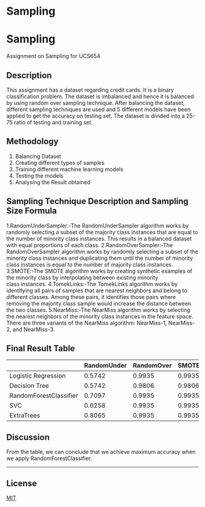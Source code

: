 # Sampling
# Sampling
Assignment on Sampling for UCS654

## Description
This assignment has a dataset regarding credit cards.
It is a binary classification problem.
The dataset is imbalanced and hence it is balanced by using random over sampling technique.
After balancing the dataset, different sampling techniques are used and 5 different models have been applied to get the accuracy on testing set.
The dataset is divided into a 25-75 ratio of testing and training set.

## Methodology
1. Balancing Dataset
2. Creating different types of samples
3. Training different machine learning models
4. Testing the models
5. Analysing the Result obtained

## Sampling Technique Description and Sampling Size Formula
1.RandomUnderSampler:-The RandomUnderSampler algorithm works by randomly selecting a subset of the majority class instances that are equal to the number of minority class instances. This results in a balanced dataset with equal proportions of each class.
2.RandomOverSampler:-The RandomOverSampler algorithm works by randomly selecting a subset of the minority class instances and duplicating them until the number of minority class instances is equal to the number of majority class instances.
3.SMOTE:-The SMOTE algorithm works by creating synthetic examples of the minority class by interpolating between existing minority class instances.
4.TomekLinks:-The TomekLinks algorithm works by identifying all pairs of samples that are nearest neighbors and belong to different classes. Among these pairs, it identifies those pairs where removing the majority class sample would increase the distance between the two classes.
5.NearMiss:-The NearMiss algorithm works by selecting the nearest neighbors of the minority class instances in the feature space. There are three variants of the NearMiss algorithm: NearMiss-1, NearMiss-2, and NearMiss-3.

## Final Result Table
|                        | RandomUnder   | RandomOver | SMOTE      | TomekLinks| NearMiss    |
| ---------------------- | ------------- | ---------- | ---------- | -------   | ----------- |
| Logistic Regression    |0.5742         |0.9935      |0.9935      |0.9935     |0.3742       |
| Decision Tree          |0.5742         |0.9806      |0.9806      |0.9806     |0.6968       |
| RandomForestClassifier |0.7097         |0.9935      |0.9935      |0.9935     |0.7677       |
| SVC                    |0.6258         |0.9935      |0.9935      |0.9935     |0.5161       |
| ExtraTrees	       |0.8065         |0.9935      |0.9935      |0.9935     |0.6516       |

## Discussion
From the table, we can conclude that we achieve maximum accuracy when we apply RandomForestClassifier.

___

## License
[MIT](https://choosealicense.com/licenses/mit/)



